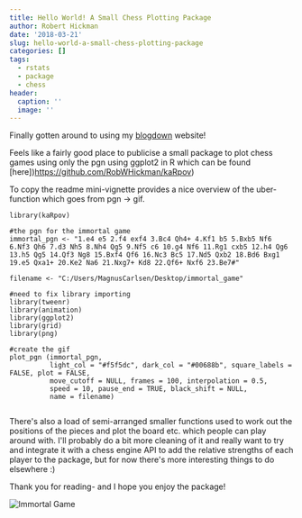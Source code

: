 ```yaml
---
title: Hello World! A Small Chess Plotting Package
author: Robert Hickman
date: '2018-03-21'
slug: hello-world-a-small-chess-plotting-package
categories: []
tags:
  - rstats
  - package
  - chess
header:
  caption: ''
  image: ''
---
```


Finally gotten around to using my [blogdown](https://cran.r-project.org/web/packages/blogdown/index.html) website!

Feels like a fairly good place to publicise a small package to plot chess games using only the pgn using ggplot2 in R which can be found [here])https://github.com/RobWHickman/kaRpov)

To copy the readme mini-vignette provides a nice overview of the uber-function which goes from pgn -> gif.

```{r}
library(kaRpov)

#the pgn for the immortal game
immortal_pgn <- "1.e4 e5 2.f4 exf4 3.Bc4 Qh4+ 4.Kf1 b5 5.Bxb5 Nf6 6.Nf3 Qh6 7.d3 Nh5 8.Nh4 Qg5 9.Nf5 c6 10.g4 Nf6 11.Rg1 cxb5 12.h4 Qg6 13.h5 Qg5 14.Qf3 Ng8 15.Bxf4 Qf6 16.Nc3 Bc5 17.Nd5 Qxb2 18.Bd6 Bxg1 19.e5 Qxa1+ 20.Ke2 Na6 21.Nxg7+ Kd8 22.Qf6+ Nxf6 23.Be7#"

filename <- "C:/Users/MagnusCarlsen/Desktop/immortal_game"

#need to fix library importing
library(tweenr)
library(animation)
library(ggplot2)
library(grid)
library(png)

#create the gif
plot_pgn (immortal_pgn, 
          light_col = "#f5f5dc", dark_col = "#00688b", square_labels = FALSE, plot = FALSE,
          move_cutoff = NULL, frames = 100, interpolation = 0.5,
          speed = 10, pause_end = TRUE, black_shift = NULL,
          name = filename)
          
```

There's also a load of semi-arranged smaller functions used to work out the positions of the pieces and plot the board etc. which people can play around with. I'll probably do a bit more cleaning of it and really want to try and integrate it with a chess engine API to add the relative strengths of each player to the package, but for now there's more interesting things to do elsewhere :)

Thank you for reading- and I hope you enjoy the package!

![Immortal Game](/img/immortal_game.gif)
